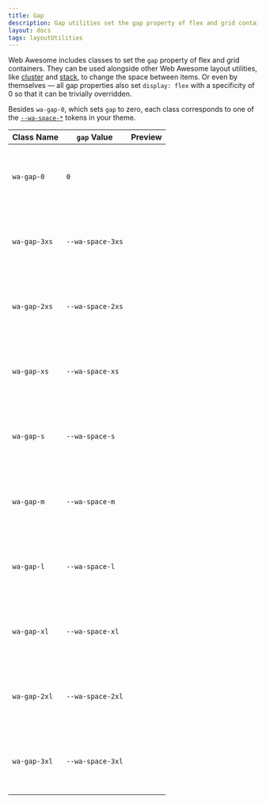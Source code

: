 ```yaml
---
title: Gap
description: Gap utilities set the gap property of flex and grid containers, like other Web Awesome layout utilities.
layout: docs
tags: layoutUtilities
---
```


<style>
  .preview-block {
    aspect-ratio: 1 / 1;
    background-color: var(--wa-color-neutral-fill-loud);
    border-radius: var(--wa-border-radius-s);
    min-block-size: 1.5em;
  }
</style>

Web Awesome includes classes to set the `gap` property of flex and grid containers. They can be used alongside other Web Awesome layout utilities, like [cluster](/docs/layout/cluster) and [stack](/docs/layout/stack), to change the space between items.
Or even by themselves — all gap properties also set `display: flex` with a specificity of 0 so that it can be trivially overridden.

Besides `wa-gap-0`, which sets `gap` to zero, each class corresponds to one of the [`--wa-space-*`](/docs/tokens/space) tokens in your theme.

| Class Name   | `gap` Value      | Preview                                                                                                     |
| ------------ | ---------------- | ----------------------------------------------------------------------------------------------------------- |
| `wa-gap-0`   | `0`              | <div class="wa-cluster wa-gap-0"><div class="preview-block"></div><div class="preview-block"></div></div>   |
| `wa-gap-3xs` | `--wa-space-3xs` | <div class="wa-cluster wa-gap-3xs"><div class="preview-block"></div><div class="preview-block"></div></div> |
| `wa-gap-2xs` | `--wa-space-2xs` | <div class="wa-cluster wa-gap-2xs"><div class="preview-block"></div><div class="preview-block"></div></div> |
| `wa-gap-xs`  | `--wa-space-xs`  | <div class="wa-cluster wa-gap-xs"><div class="preview-block"></div><div class="preview-block"></div></div>  |
| `wa-gap-s`   | `--wa-space-s`   | <div class="wa-cluster wa-gap-s"><div class="preview-block"></div><div class="preview-block"></div></div>   |
| `wa-gap-m`   | `--wa-space-m`   | <div class="wa-cluster wa-gap-m"><div class="preview-block"></div><div class="preview-block"></div></div>   |
| `wa-gap-l`   | `--wa-space-l`   | <div class="wa-cluster wa-gap-l"><div class="preview-block"></div><div class="preview-block"></div></div>   |
| `wa-gap-xl`  | `--wa-space-xl`  | <div class="wa-cluster wa-gap-xl"><div class="preview-block"></div><div class="preview-block"></div></div>  |
| `wa-gap-2xl` | `--wa-space-2xl` | <div class="wa-cluster wa-gap-2xl"><div class="preview-block"></div><div class="preview-block"></div></div> |
| `wa-gap-3xl` | `--wa-space-3xl` | <div class="wa-cluster wa-gap-3xl"><div class="preview-block"></div><div class="preview-block"></div></div> |
